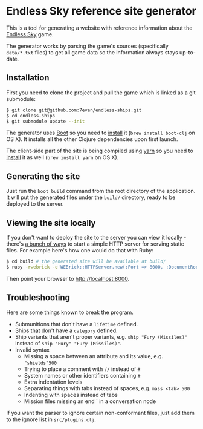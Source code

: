 # Endless Sky reference site generator

This is a tool for generating a website with reference information about the [Endless Sky](https://endless-sky.github.io/) game.

The generator works by parsing the game's sources (specifically `data/*.txt` files) to get all game data so the information always stays up-to-date.

## Installation

First you need to clone the project and pull the game which is linked as a git submodule:

``` sh
$ git clone git@github.com:7even/endless-ships.git
$ cd endless-ships
$ git submodule update --init
```

The generator uses [Boot](http://boot-clj.com/) so you need to [install](https://github.com/boot-clj/boot#install) it (`brew install boot-clj` on OS X). It installs all the other Clojure dependencies upon first launch.

The client-side part of the site is being compiled using [yarn](https://yarnpkg.com) so you need to [install](https://yarnpkg.com/en/docs/install) it as well (`brew install yarn` on OS X).

## Generating the site

Just run the `boot build` command from the root directory of the application. It will put the generated files under the `build/` directory, ready to be deployed to the server.

## Viewing the site locally

If you don't want to deploy the site to the server you can view it locally - there's [a bunch of ways](https://gist.github.com/willurd/5720255) to start a simple HTTP server for serving static files. For example here's how one would do that with Ruby:

``` sh
$ cd build # the generated site will be available at build/
$ ruby -rwebrick -e'WEBrick::HTTPServer.new(:Port => 8000, :DocumentRoot => Dir.pwd).start'
```

Then point your browser to [http://localhost:8000](http://localhost:8000).

## Troubleshooting

Here are some things known to break the program.

- Submunitions that don't have a `lifetime` defined.
- Ships that don't have a `category` defined.
- Ship variants that aren't proper variants, e.g. `ship "Fury (Missiles)"` instead of `ship "Fury" "Fury (Missiles)"`.
- Invalid syntax
   - Missing a space between an attribute and its value, e.g. `"shields"500`
   - Trying to place a comment with `//` instead of `#`
   - System names or other identifiers containing `#`
   - Extra indentation levels
   - Separating things with tabs instead of spaces, e.g. `mass <tab> 500`
   - Indenting with spaces instead of tabs
   - Mission files missing an end \` in a conversation node

If you want the parser to ignore certain non-conformant files, just add them to the ignore list in `src/plugins.clj`.
